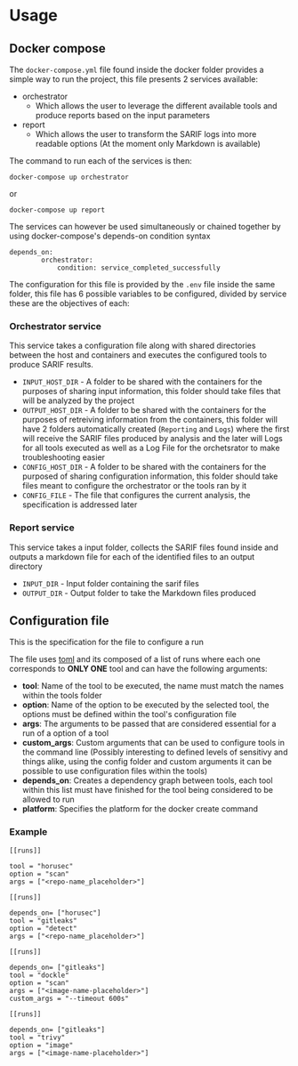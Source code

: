 # Usage

## Docker compose

The `docker-compose.yml` file found inside the docker folder provides a simple way to run the project, this file presents 2 services available:

- orchestrator
  - Which allows the user to leverage the different available tools and produce reports based on the input parameters
- report
  - Which allows the user to transform the SARIF logs into more readable options (At the moment only Markdown is available)

The command to run each of the services is then:

```
docker-compose up orchestrator
```

or

```
docker-compose up report
```

The services can however be used simultaneously or chained together by using docker-compose's depends-on condition syntax

```
depends_on:
        orchestrator:
            condition: service_completed_successfully
```

The configuration for this file is provided by the `.env` file inside the same folder, this file has 6 possible variables to be configured, divided by service these are the objectives of each:

### Orchestrator service

This service takes a configuration file along with shared directories between the host and containers and executes the configured tools to produce SARIF results.

- `INPUT_HOST_DIR` - A folder to be shared with the containers for the purposes of sharing input information, this folder should take files that will be analyzed by the project
- `OUTPUT_HOST_DIR` - A folder to be shared with the containers for the purposes of retreiving information from the containers, this folder will have 2 folders automatically created (`Reporting` and `Logs`) where the first will receive the SARIF files produced by analysis and the later will Logs for all tools executed as well as a Log File for the orchetsrator to make troubleshooting easier
- `CONFIG_HOST_DIR` - A folder to be shared with the containers for the purposed of sharing configuration information, this folder should take files meant to configure the orchestrator or the tools ran by it
- `CONFIG_FILE` - The file that configures the current analysis, the specification is addressed later

### Report service

This service takes a input folder, collects the SARIF files found inside and outputs a markdown file for each of the identified files to an output directory

- `INPUT_DIR` - Input folder containing the sarif files
- `OUTPUT_DIR` - Output folder to take the Markdown files produced

## Configuration file

This is the specification for the file to configure a run

The file uses [toml](https://toml.io/en/) and its composed of a list of runs where each one corresponds to **ONLY ONE** tool and can have the following arguments:

- **tool**: Name of the tool to be executed, the name must match the names within the tools folder
- **option**: Name of the option to be executed by the selected tool, the options must be defined within the tool's configuration file
- **args**: The arguments to be passed that are considered essential for a run of a option of a tool
- **custom_args**: Custom arguments that can be used to configure tools in the command line (Possibly interesting to defined levels of sensitivy and things alike, using the config folder and custom arguments it can be possible to use configuration files within the tools)
- **depends_on**: Creates a dependency graph between tools, each tool within this list must have finished for the tool being considered to be allowed to run
- **platform**: Specifies the platform for the docker create command

### Example

```
[[runs]]

tool = "horusec"
option = "scan"
args = ["<repo-name_placeholder>"]

[[runs]]

depends_on= ["horusec"]
tool = "gitleaks"
option = "detect"
args = ["<repo-name_placeholder>"]

[[runs]]

depends_on= ["gitleaks"]
tool = "dockle"
option = "scan"
args = ["<image-name-placeholder>"]
custom_args = "--timeout 600s"

[[runs]]

depends_on= ["gitleaks"]
tool = "trivy"
option = "image"
args = ["<image-name-placeholder>"]
```



